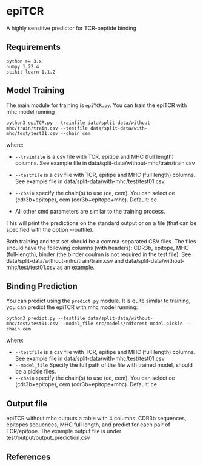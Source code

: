 # epiTCR
A highly sensitive predictor for TCR-peptide binding 


## Requirements
```text
python >= 3.x
numpy 1.22.4
scikit-learn 1.1.2
```

## Model Training
The main module for training is `epiTCR.py`. You can train the epiTCR with mhc model running

```commandline
python3 epiTCR.py --trainfile data/split-data/without-mhc/train/train.csv --testfile data/split-data/with-mhc/test/test01.csv --chain cem
```
where:
- `--trainfile` is a csv file with TCR, epitipe and MHC (full length) columns. See example file in data/split-data/without-mhc/train/train.csv
- `--testfile` is a csv file with TCR, epitipe and MHC (full length) columns. See example file in data/split-data/with-mhc/test/test01.csv
- `--chain` specify the chain(s) to use (ce, cem). You can select ce (cdr3b+epitope), cem (cdr3b+epitope+mhc). Default: ce

- All other cmd parameters are similar to the training process. 

This will print the predictions on the standard output or on a file (that can be specified with the option --outfile).

Both training and test set should be a comma-separated CSV files. The files should have the following columns (with headers): CDR3b, epitope, MHC (full-length), binder (the binder coulmn is not required in the test file). See data/split-data/without-mhc/train/train.csv and data/split-data/without-mhc/test/test01.csv as an example.


## Binding Prediction

You can predict using the `predict.py` module.
It is quite similar to training, you can predict the epiTCR with mhc model running:
```commandline
python3 predict.py --testfile data/split-data/without-mhc/test/test01.csv --model_file src/models/rdforest-model.pickle --chain cem
```
where:
- `--testfile` is a csv file with TCR, epitipe and MHC (full length) columns. See example file in data/split-data/with-mhc/test/test01.csv
- `--model_file` Specify the full path of the file with trained model, should be a pickle files.
- `--chain` specify the chain(s) to use (ce, cem). You can select ce (cdr3b+epitope), cem (cdr3b+epitope+mhc). Default: ce

## Output file 
epiTCR without mhc outputs a table with 4 columns: CDR3b sequences, epitopes sequences, MHC full length, and predict for each pair of TCR/epitope. The example output file is under test/output/output_prediction.csv


## References


